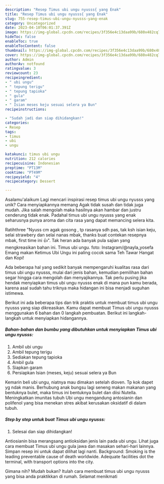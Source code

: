 ```yaml
---
description: "Resep Timus ubi ungu nyusss{ yang Enak"
title: "Resep Timus ubi ungu nyusss{ yang Enak"
slug: 755-resep-timus-ubi-ungu-nyusss-yang-enak
category: Uncategorized
date: 2023-04-10T06:01:37.391Z
image: https://img-global.cpcdn.com/recipes/3f356e4c13daa99b/680x482cq70/timus-ubi-ungu-nyusss-foto-resep-utama.jpg
hideToc: false
enableToc: true
enableTocContent: false
thumbnail: https://img-global.cpcdn.com/recipes/3f356e4c13daa99b/680x482cq70/timus-ubi-ungu-nyusss-foto-resep-utama.jpg
cover: https://img-global.cpcdn.com/recipes/3f356e4c13daa99b/680x482cq70/timus-ubi-ungu-nyusss-foto-resep-utama.jpg
author: Admin
authorAv: notfound
ratingvalue: 3
reviewcount: 23
recipeingredient:
- " ubi ungu"
- " tepung terigu"
- " tepung tapioka"
- " gula"
- " garam"
- " Isian meses keju sesuai selera ya Bun"
recipeinstructions:

- "Sudah jadi dan siap dihidangkan!"
categories:
- Resep
tags:
- timus
- ubi
- ungu

katakunci: timus ubi ungu 
nutrition: 212 calories
recipecuisine: Indonesian
preptime: "PT13M"
cooktime: "PT49M"
recipeyield: "4"
recipecategory: Dessert

---
```



Asalamu'alaikum Lagi mencari inspirasi resep timus ubi ungu nyusss yang unik? Cara menyiapkannya memang Agak tidak susah dan tidak juga mudah. Jika salah mengolah maka hasilnya akan hambar dan justru cenderung tidak enak. Padahal timus ubi ungu nyusss yang enak seharusnya punya aroma dan cita rasa yang dapat memancing selera kita.


Ratihthree &#34;Nyuss cm agak gosong , tp rasanya sdh pas, tak ksh isian keju, selai strawbery dan selai nanas mbak, thanks buat contekan resepnya mbak, first time ini 👍&#34;. Tak heran ada banyak pula sajian yang mengkreasikan bahan ini. Timus ubi ungu. foto: Instagram/@nayla_yosefa Emang makan Ketimus Ubi Ungu ini paling cocok sama Teh Tawar Hangat dan Kopi!

Ada beberapa hal yang sedikit banyak mempengaruhi kualitas rasa dari timus ubi ungu nyusss, mulai dari jenis bahan, kemudian pemilihan bahan segar hingga cara mengolah dan menyajikannya. Tak perlu pusing jika hendak menyiapkan timus ubi ungu nyusss enak di mana pun kamu berada, karena asal sudah tahu triknya maka hidangan ini bisa menjadi suguhan istimewa.


Berikut ini ada beberapa tips dan trik praktis untuk membuat timus ubi ungu nyusss yang siap dikreasikan. Kamu dapat membuat Timus ubi ungu nyusss menggunakan 6 bahan dan 0 langkah pembuatan. Berikut ini langkah-langkah untuk menyiapkan hidangannya.

<!--inarticleads1-->

##### Bahan-bahan dan bumbu yang dibutuhkan untuk menyiapkan Timus ubi ungu nyusss:

1. Ambil  ubi ungu
1. Ambil  tepung terigu
1. Sediakan  tepung tapioka
1. Ambil  gula
1. Siapkan  garam
1. Persiapkan  Isian (meses, keju) sesuai selera ya Bun


Kemarin beli ubi ungu, niatnya mau dimakan setelah dioven. Tp kok dapet yg ndak manis. Berhubung anak bungsu lagi seneng makan makanan yang bentuknya bulet, maka timus ini bentuknya bulet dan diisi Nutella. Meningkatkan imunitas tubuh Ubi ungu mengandung antosianin dan polifenol yang bisa menekan stres akibat kerusakan oksidatif di dalam tubuh. 

<!--inarticleads2-->

##### Step by step untuk buat Timus ubi ungu nyusss:


1. Selesai dan siap dihidangkan!

Antiosianin bisa merangsang antioksidan jenis lain pada ubi ungu. Lihat juga cara membuat Timus ubi ungu gula jawa dan masakan sehari-hari lainnya. Simpan resep ini untuk dapat dilihat lagi nanti. Background: Smoking is the leading preventable cause of death worldwide. Adequate facilities dot the terminal, with transport options into the city. 

Gimana nih? Mudah bukan? Itulah cara membuat timus ubi ungu nyusss yang bisa anda praktikkan di rumah. Selamat menikmati
